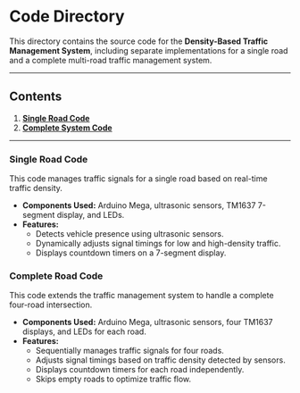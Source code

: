 # Code Directory

This directory contains the source code for the **Density-Based Traffic Management System**, including separate implementations for a single road and a complete multi-road traffic management system.

---

## Contents
1. **[Single Road Code](./Single-Road/DBTMS_for_Single_Road.ino)**  
2. **[Complete System Code](./Complete-System/DBTMS_for_Complete-Road.ino)**

---

### Single Road Code
This code manages traffic signals for a single road based on real-time traffic density.  
- **Components Used:** Arduino Mega, ultrasonic sensors, TM1637 7-segment display, and LEDs.  
- **Features:**  
  - Detects vehicle presence using ultrasonic sensors.  
  - Dynamically adjusts signal timings for low and high-density traffic.  
  - Displays countdown timers on a 7-segment display.

### Complete Road Code
This code extends the traffic management system to handle a complete four-road intersection.  
- **Components Used:** Arduino Mega, ultrasonic sensors, four TM1637 displays, and LEDs for each road.  
- **Features:**  
  - Sequentially manages traffic signals for four roads.  
  - Adjusts signal timings based on traffic density detected by sensors.  
  - Displays countdown timers for each road independently.  
  - Skips empty roads to optimize traffic flow.
